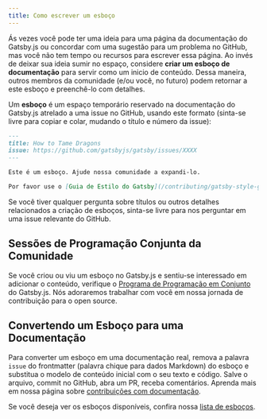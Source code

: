 ```yaml
---
title: Como escrever um esboço
---
```


Ás vezes você pode ter uma ideia para uma página da documentação do Gatsby.js ou concordar com uma sugestão para um problema no GitHub, mas você não tem tempo ou recursos para escrever essa página. Ao invés de deixar sua ideia sumir no espaço, considere **criar um esboço de documentação** para servir como um inicio de conteúdo. Dessa maneira, outros membros da comunidade (e/ou você, no futuro) podem retornar a este esboço e preenchê-lo com detalhes.

Um **esboço** é um espaço temporário reservado na documentação do Gatsby.js atrelado a uma issue no GitHub, usando este formato (sinta-se livre para copiar e colar, mudando o título e número da issue):

```markdown:title=how-to-tame-dragons.md
---
title: How to Tame Dragons
issue: https://github.com/gatsbyjs/gatsby/issues/XXXX
---

Este é um esboço. Ajude nossa comunidade a expandi-lo.

Por favor use o [Guia de Estilo do Gatsby](/contributing/gatsby-style-guide/) para garantir que seu pull request será aceito.
```
Se você tiver qualquer pergunta sobre títulos ou outros detalhes relacionados a criação de esboços, sinta-se livre para nos perguntar em uma issue relevante do GitHub.

## Sessões de Programação Conjunta da Comunidade

Se você criou ou viu um esboço no Gatsby.js e sentiu-se interessado em adicionar o conteúdo, verifique o [Programa de Programação em Conjunto](/contributing/pair-programming/) do Gatsby.js. Nós adoraremos trabalhar com você em nossa jornada de contribuição para o open source.

## Convertendo um Esboço para uma Documentação

Para converter um esboço em uma documentação real, remova a palavra `issue` do frontmatter (palavra chique para dados Markdown) do esboço e substitua o modelo de conteúdo inicial com o seu texto e código. Salve o arquivo, commit no GitHub, abra um PR, receba comentários. Aprenda mais em nossa página sobre [contribuições com documentação](/contributing/docs-contributions/).

Se você deseja ver os esboços disponíveis, confira nossa [lista de esboços](/contributing/stub-list/).
